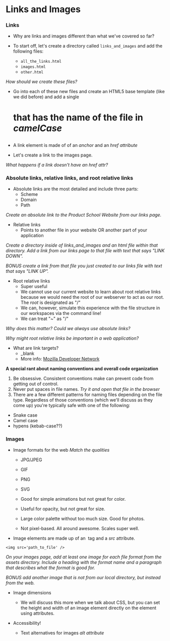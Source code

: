 # Links and Images

### Links

* Why are links and images different than what we've covered so far?

* To start off, let's create a directory called ```links_and_images``` and add the following files:
  * ```all_the_links.html```
  * ```images.html```
  * ```other.html```

*How should we create these files?*

* Go into each of these new files and create an HTML5 base template (like we did before) and add a single <h1> that has the name of the file in *camelCase*

* A link element is made of of an *anchor* and an *href attribute*

* Let's create a link to the images page.

*What happens if a link doesn't have an href attr?*


### Absolute links, relative links, and root relative links

* Absolute links are the most detailed and include three parts:
  * Scheme
  * Domain
  * Path

*Create an absolute link to the Product School Website from our links page.*

* Relative links
  * Points to another file in your website OR another part of your application

*Create a directory inside of links_and_images and an html file within that directory.  Add a link from our links page to that file with text that says "LINK DOWN".*

*BONUS create a link from that file you just created to our links file with text that says "LINK UP".*

* Root relative links
  * Super useful
  * We cannot use our current website to learn about root relative links because we would need the root of our webserver to act as our root. The *root* is designated as "/"
  * We can, however, simulate this experience with the file structure in our workspaces via the command line!
  * We can treat "~" as "/"

*Why does this matter? Could we always use absolute links?*

*Why might root relative links be important in a web application?*

* What are link targets?
  * \_blank
  * More info: [Mozilla Developer Network](https://developer.mozilla.org/en-US/docs/Web/HTML/Element/a)

**A special rant about naming conventions and overall code organization**
1. Be obsessive. Consistent conventions make can prevent code from getting out of control.
2. Never put spaces in file names. *Try it and open that file in the browser*
3. There are a few different patterns for naming files depending on the file type. Regardless of those conventions (which we'll discuss as they come up) you're typically safe with one of the following:
 * Snake case
 * Camel case
 * hypens (kebab-case??)


### Images

* Image formats for the web
  *Match the qualities*
  * JPG/JPEG
  * GIF
  * PNG
  * SVG

  * Good for simple animations but not great for color.
  * Useful for opacity, but not great for size.
  * Large color palette without too much size. Good for photos.
  * Not pixel-based. All around awesome. Scales super well.

* Image elements are made up of an <img> tag and a *src* attribute.

```
<img src='path_to_file' />
```

*On your images page, add at least one image for each file format from the assets directory.  Include a heading with the format name and a paragraph that describes what the format is good for.*

*BONUS add another image that is not from our local directory, but instead from the web.*

* Image dimensions
  * We will discuss this more when we talk about CSS, but you can set the height and width of an image element directly on the element using attributes.

* Accessibility!
  * Text alternatives for images *alt attribute*
